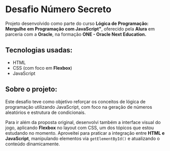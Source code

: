 ﻿# Desafio Número Secreto
Projeto desenvolvido como parte do curso **Lógica de Programação: Mergulhe em Programação com JavaScript"**, oferecido pela **Alura** em parceria com a **Oracle**, na formação **ONE - Oracle Next Education.**

## Tecnologias usadas:
- HTML
- CSS (com foco em **Flexbox**)
- JavaScript

## Sobre o projeto:
Este desafio teve como objetivo reforçar os conceitos de lógica de programação utilizando JavaScript, com foco na geração de números aleatórios e estrutura de condicionais.

Para ir além da proposta original, desenvolvi também a interface visual do jogo, aplicando **Flexbox** no layout com CSS, um dos tópicos que estou estudando no momento. Aproveitei para praticar a integração entre **HTML e JavaScript**, manipulando elementos via `getElementById()` e atualizando o conteúdo dinamicamente.
